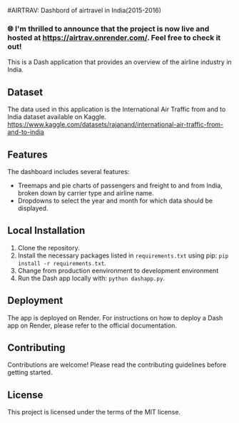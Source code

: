 #AIRTRAV: Dashbord of airtravel in India(2015-2016)
### 🌐 I'm thrilled to announce that the project is now live and hosted at https://airtrav.onrender.com/. Feel free to check it out!
This is a Dash application that provides an overview of the airline industry in India.

## Dataset

The data used in this application is the International Air Traffic from and to India dataset available on Kaggle. https://www.kaggle.com/datasets/rajanand/international-air-traffic-from-and-to-india

## Features

The dashboard includes several features:

- Treemaps and pie charts of passengers and freight to and from India, broken down by carrier type and airline name.
- Dropdowns to select the year and month for which data should be displayed.

## Local Installation

1. Clone the repository.
2. Install the necessary packages listed in `requirements.txt` using pip: `pip install -r requirements.txt`.
3. Change from production eenvironment to development environment
4. Run the Dash app locally with: `python dashapp.py`.

## Deployment

The app is deployed on Render. For instructions on how to deploy a Dash app on Render, please refer to the official documentation.

## Contributing

Contributions are welcome! Please read the contributing guidelines before getting started.

## License

This project is licensed under the terms of the MIT license.
